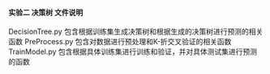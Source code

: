 #### 实验二 决策树 文件说明
DecisionTree.py 包含根据训练集生成决策树和根据生成的决策树进行预测的相关函数
PreProcess.py 包含对数据进行预处理和K-折交叉验证的相关函数
TrainModel.py 包含根据具体训练集进行训练和验证，并对具体测试集进行预测的函数